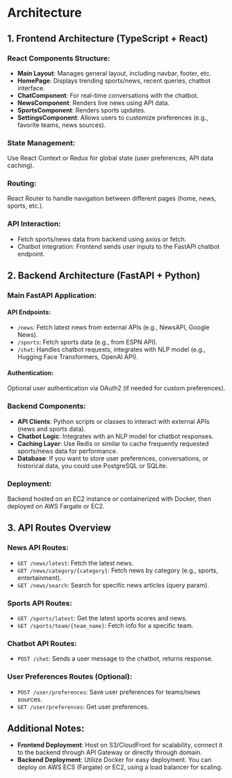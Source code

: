 # Architecture

## 1. Frontend Architecture (TypeScript + React)

### React Components Structure:
- **Main Layout**: Manages general layout, including navbar, footer, etc.
- **HomePage**: Displays trending sports/news, recent queries, chatbot interface.
- **ChatComponent**: For real-time conversations with the chatbot.
- **NewsComponent**: Renders live news using API data.
- **SportsComponent**: Renders sports updates.
- **SettingsComponent**: Allows users to customize preferences (e.g., favorite teams, news sources).

### State Management:
Use React Context or Redux for global state (user preferences, API data caching).

### Routing:
React Router to handle navigation between different pages (home, news, sports, etc.).

### API Interaction:
- Fetch sports/news data from backend using axios or fetch.
- Chatbot integration: Frontend sends user inputs to the FastAPI chatbot endpoint.

## 2. Backend Architecture (FastAPI + Python)

### Main FastAPI Application:

#### API Endpoints:
- `/news`: Fetch latest news from external APIs (e.g., NewsAPI, Google News).
- `/sports`: Fetch sports data (e.g., from ESPN API).
- `/chat`: Handles chatbot requests, integrates with NLP model (e.g., Hugging Face Transformers, OpenAI API).

#### Authentication:
Optional user authentication via OAuth2 (if needed for custom preferences).

### Backend Components:
- **API Clients**: Python scripts or classes to interact with external APIs (news and sports data).
- **Chatbot Logic**: Integrates with an NLP model for chatbot responses.
- **Caching Layer**: Use Redis or similar to cache frequently requested sports/news data for performance.
- **Database**: If you want to store user preferences, conversations, or historical data, you could use PostgreSQL or SQLite.

### Deployment:
Backend hosted on an EC2 instance or containerized with Docker, then deployed on AWS Fargate or EC2.

## 3. API Routes Overview

### News API Routes:
- `GET /news/latest`: Fetch the latest news.
- `GET /news/category/{category}`: Fetch news by category (e.g., sports, entertainment).
- `GET /news/search`: Search for specific news articles (query param).

### Sports API Routes:
- `GET /sports/latest`: Get the latest sports scores and news.
- `GET /sports/team/{team_name}`: Fetch info for a specific team.

### Chatbot API Routes:
- `POST /chat`: Sends a user message to the chatbot, returns response.

### User Preferences Routes (Optional):
- `POST /user/preferences`: Save user preferences for teams/news sources.
- `GET /user/preferences`: Get user preferences.

## Additional Notes:
- **Frontend Deployment**: Host on S3/CloudFront for scalability, connect it to the backend through API Gateway or directly through domain.
- **Backend Deployment**: Utilize Docker for easy deployment. You can deploy on AWS ECS (Fargate) or EC2, using a load balancer for scaling.
